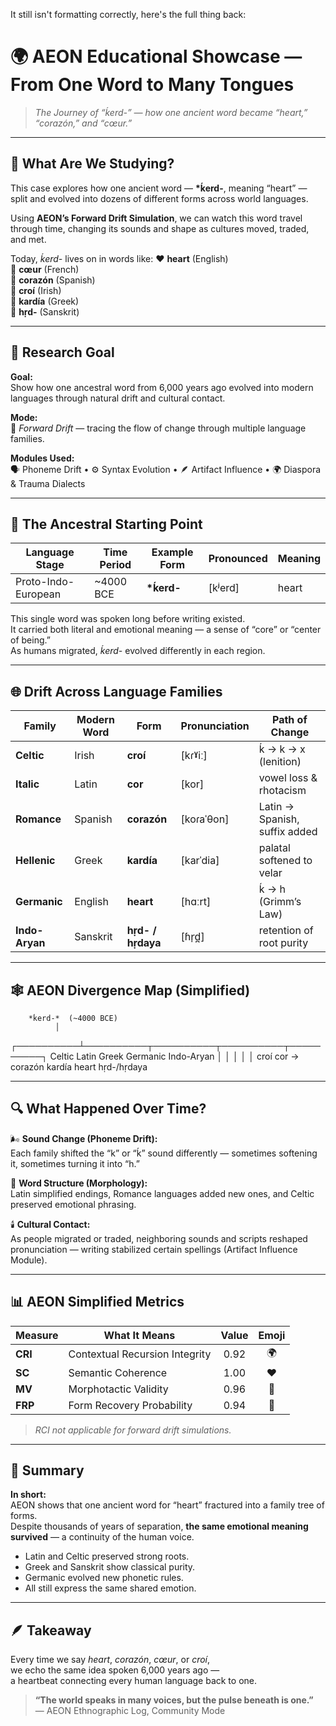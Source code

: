 It still isn't formatting correctly, here's the full thing back:

# 🌍 AEON Educational Showcase — From One Word to Many Tongues
> *The Journey of “ḱerd-” — how one ancient word became “heart,” “corazón,” and “cœur.”*

---

## 💬 What Are We Studying?

This case explores how one ancient word — **\*ḱerd-**, meaning “heart” —  
split and evolved into dozens of different forms across world languages.

Using **AEON’s Forward Drift Simulation**, we can watch this word travel through time, changing its sounds and shape as cultures moved, traded, and met.

Today, *ḱerd-* lives on in words like:
❤️ **heart** (English)  
💛 **cœur** (French)  
🧡 **corazón** (Spanish)  
💚 **croí** (Irish)  
💙 **kardía** (Greek)  
💜 **hṛd-** (Sanskrit)

---

## 🧭 Research Goal

**Goal:**  
Show how one ancestral word from 6,000 years ago evolved into modern languages through natural drift and cultural contact.

**Mode:**  
🔮 *Forward Drift* — tracing the flow of change through multiple language families.

**Modules Used:**  
🗣️ Phoneme Drift • ⚙️ Syntax Evolution • 🪶 Artifact Influence • 🌍 Diaspora & Trauma Dialects

---

## 🧭 The Ancestral Starting Point

| Language Stage | Time Period | Example Form | Pronounced | Meaning |
|----------------|--------------|---------------|-------------|----------|
| Proto-Indo-European | ~4000 BCE | **\*ḱerd-** | [kʲerd] | heart |

This single word was spoken long before writing existed.  
It carried both literal and emotional meaning — a sense of “core” or “center of being.”  
As humans migrated, *ḱerd-* evolved differently in each region.

---

## 🌐 Drift Across Language Families

| Family | Modern Word | Form | Pronunciation | Path of Change |
|---------|--------------|------|----------------|----------------|
| **Celtic** | Irish | **croí** | [kɾˠiː] | ḱ → k → x (lenition) |
| **Italic** | Latin | **cor** | [kor] | vowel loss & rhotacism |
| **Romance** | Spanish | **corazón** | [koɾaˈθon] | Latin → Spanish, suffix added |
| **Hellenic** | Greek | **kardía** | [karˈdia] | palatal softened to velar |
| **Germanic** | English | **heart** | [hɑːrt] | ḱ → h (Grimm’s Law) |
| **Indo-Aryan** | Sanskrit | **hṛd- / hṛdaya** | [ɦr̩d̪] | retention of root purity |

---

## 🕸️ AEON Divergence Map (Simplified)

        *ḱerd-*  (~4000 BCE)
              │
   ┌──────────┴──────────┬──────────┬──────────┬──────────┐
   Celtic       Latin        Greek      Germanic   Indo-Aryan
     │            │            │            │           │
   croí        cor → corazón  kardía      heart      hṛd-/hṛdaya

---

## 🔍 What Happened Over Time?

🌬️ **Sound Change (Phoneme Drift):**  
Each family shifted the “k” or “ḱ” sound differently — sometimes softening it, sometimes turning it into “h.”

🧩 **Word Structure (Morphology):**  
Latin simplified endings, Romance languages added new ones, and Celtic preserved emotional phrasing.

🕯️ **Cultural Contact:**  
As people migrated or traded, neighboring sounds and scripts reshaped pronunciation — writing stabilized certain spellings (Artifact Influence Module).

---

## 📊 AEON Simplified Metrics

| Measure | What It Means | Value | Emoji |
|----------|----------------|:------:|:-----:|
| **CRI** | Contextual Recursion Integrity | 0.92 | 🌍 |
| **SC** | Semantic Coherence | 1.00 | ❤️ |
| **MV** | Morphotactic Validity | 0.96 | 🧩 |
| **FRP** | Form Recovery Probability | 0.94 | 🧱 |

> *RCI not applicable for forward drift simulations.*

---

## 🧠 Summary

**In short:**  
AEON shows that one ancient word for “heart” fractured into a family tree of forms.  
Despite thousands of years of separation, **the same emotional meaning survived** — a continuity of the human voice.

- Latin and Celtic preserved strong roots.  
- Greek and Sanskrit show classical purity.  
- Germanic evolved new phonetic rules.  
- All still express the same shared emotion.

---

## 🪶 Takeaway

Every time we say *heart*, *corazón*, *cœur*, or *croí*,  
we echo the same idea spoken 6,000 years ago —  
a heartbeat connecting every human language back to one.

> **“The world speaks in many voices, but the pulse beneath is one.”**  
> — AEON Ethnographic Log, Community Mode
